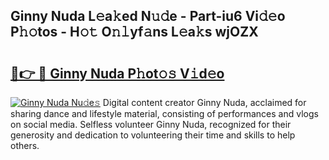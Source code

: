## Ginny Nuda L𝚎a𝚔ed N𝚞𝚍e - Part-iu6 Vi𝚍𝚎o P𝚑𝚘tos - H𝚘𝚝 O𝚗𝚕yf𝚊ns L𝚎a𝚔s wjOZX

# <h2><a href="http://kfa1z2.oniu.top/?m=Ginny+Nuda">🔗👉 🔴 Ginny Nuda P𝚑ot𝚘𝚜 V𝚒d𝚎o</a></h2>

[![Ginny Nuda Nu𝚍e𝚜](https://i.imgur.com/0qMVB7G.gif)](http://kfa1z2.oniu.top/?m=Ginny+Nuda)
Digital content creator Ginny Nuda, acclaimed for sharing dance and lifestyle material, consisting of performances and vlogs on social media. Selfless volunteer Ginny Nuda, recognized for their generosity and dedication to volunteering their time and skills to help others.  
